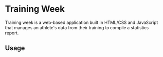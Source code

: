 # Training Week
Training week is a web-based application built in HTML/CSS and JavaScript  
that manages an athlete's data from their training to compile a statistics 
report. 

## Usage
